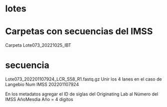 # lotes
# Carpetas con secuencias del IMSS 
Carpeta
Lote073_20221025_IBT 

# secuencia   
Lote073_202201107924_LCR_S58_R1.fastq.gz 
Unir los 4 lanes en el caso de Langebio 
Num IMSS 202201107924

En los metadatos agregar el ID de siglas del Originating Lab al Número del IMSS
AñoMesdia
Año = 4 digitos  
